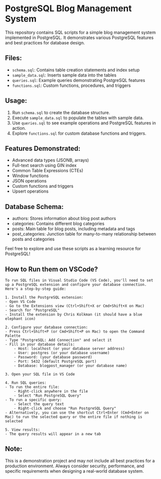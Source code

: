 # PostgreSQL Blog Management System

This repository contains SQL scripts for a simple blog management system implemented in PostgreSQL. It demonstrates various PostgreSQL features and best practices for database design.

## Files:

- `schema.sql`: Contains table creation statements and index setup
- `sample_data.sql`: Inserts sample data into the tables
- `queries.sql`: Example queries demonstrating PostgreSQL features
- `functions.sql`: Custom functions, procedures, and triggers

## Usage:

1. Run `schema.sql` to create the database structure.
2. Execute `sample_data.sql` to populate the tables with sample data.
3. Use `queries.sql` to see example operations and PostgreSQL features in action.
4. Explore `functions.sql` for custom database functions and triggers.

## Features Demonstrated:

- Advanced data types (JSONB, arrays)
- Full-text search using GIN index
- Common Table Expressions (CTEs)
- Window functions
- JSON operations
- Custom functions and triggers
- Upsert operations

## Database Schema:

- authors: Stores information about blog post authors
- categories: Contains different blog categories
- posts: Main table for blog posts, including metadata and tags
- post_categories: Junction table for many-to-many relationship between posts and categories

Feel free to explore and use these scripts as a learning resource for PostgreSQL!

## How to Run them on VSCode?
    To run SQL files in Visual Studio Code (VS Code), you'll need to set up a PostgreSQL extension and configure your database connection. Here's a step-by-step guide:

    1. Install the PostgreSQL extension:
    - Open VS Code
    - Go to the Extensions view (Ctrl+Shift+X or Cmd+Shift+X on Mac)
    - Search for "PostgreSQL" 
    - Install the extension by Chris Kolkman (it should have a blue elephant icon)

    2. Configure your database connection:
    - Press Ctrl+Shift+P (or Cmd+Shift+P on Mac) to open the Command Palette
    - Type "PostgreSQL: Add Connection" and select it
    - Fill in your database details:
        - Host: localhost (or your database server address)
        - User: postgres (or your database username)
        - Password: (your database password)
        - Port: 5432 (default PostgreSQL port)
        - Database: blogpost_manager (or your database name)

    3. Open your SQL file in VS Code

    4. Run SQL queries:
    - To run the entire file:
        - Right-click anywhere in the file
        - Select "Run PostgreSQL Query"
    - To run a specific query:
        - Select the query text
        - Right-click and choose "Run PostgreSQL Query"
    - Alternatively, you can use the shortcut Ctrl+Enter (Cmd+Enter on Mac) to run the selected query or the entire file if nothing is selected

    5. View results:
    - The query results will appear in a new tab


## Note:

This is a demonstration project and may not include all best practices for a production environment. Always consider security, performance, and specific requirements when designing a real-world database system.